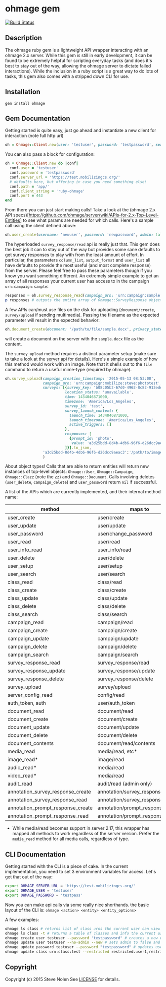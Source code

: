 ohmage gem
====

[![Build Status](https://travis-ci.org/ohmage/gem.svg)](https://travis-ci.org/ohmage/gem)

Description
-----------
The ohmage ruby gem is a lightweight API wrapper interacting with an ohmage 2.x server.  While this gem is still in early development, it can be found to be extremely helpful for scripting everyday tasks (and does it's best to stay out of the way, allowing the ohmage server to dictate failed interactions).  While the inclusion in a ruby script is a great way to do lots of tasks, this gem also comes with a stripped down CLI for use.


Installation
------------
`gem install ohmage`


Gem Documentation
-----------------
Getting started is quite easy, just go ahead and instantiate a new client for interaction (note full http url)

```ruby
oh = Ohmage::Client.new(user: 'testuser', password: 'testpassword', server_url: 'https://test.mobilizingcs.org/')
```

You can also pass a block for configuration:

```ruby
oh = Ohmage::Client.new do |conf|
  conf.user = 'testuser'
  conf.password = 'testpassword'
  conf.server_url = 'https://test.mobilizingcs.org/'
  # defaults here, but offering in case you need something else!
  conf.path = 'app/'
  conf.client_string = 'ruby-ohmage'
  conf.port = 443
end
```

From there you can just start making calls! Take a look at the (ohmage 2.x API specs)[https://github.com/ohmage/server/wiki/APIs-for-2.x-Top-Level-Entities] to see what params are needed for which calls.  Here's a sample call using the client defined above:

```ruby
oh.user_create(username: 'newuser', password: 'newpassword', admin: false, enabled: true, new_account: true)
```

The hyperloaded `survey_response/read` api is really just that. This gem does the best job it can to stay out of the way but provides some sane defaults to get survey responses to play with from the least amount of effort.  In particular, the parameters `column_list`, `output_format` and `user_list` all have defaults to provide the most useful (and most complete response) from the server. Please feel free to pass these parameters though if you know you want something different. An extremely simple example to get an array of all responses your current user has access to in the campaign `urn:campaign:sample`:

```ruby
responses = oh.survey_response_read(campaign_urn: 'urn:campaign:sample')
p responses # outputs the entire array of Ohmage::SurveyResponse objects
```

A few APIs can/must use files on the disk for uploading (`document/create`, `survey/upload` if sending multimedia). Passing the filename as the expected parameter will result in the expected behavior:

```ruby
oh.document_create(document: '/path/to/file/sample.docx', privacy_state: 'shared', document_class_role_list: 'urn:class:public;reader')
```
will create a document on the server with the `sample.docx` file as the content.

The `survey_upload` method requires a distinct parameter setup (make sure to take a look at the [server api](https://github.com/ohmage/server/wiki/Survey-Manipulation#surveyUpload) for details). Here's a simple example of how this method would work with an image. Note that it shells out to the `file` command to return a useful mime-type (required by ohmage).

```ruby
oh.survey_upload(campaign_creation_timestamp: '2015-05-13 08:53:00',
                 campaign_urn: 'urn:campaign:mobilize:steve:phototest',
                 surveys: [{survey_key: 'b08c05b2-67d0-4962-8c82-913edd534504',
                           location_status: 'unavailable',
                           time: 1434046871000,
                           timezone: 'America/Los_Angeles',
                           survey_id: 'test',
                           survey_launch_context: {
                             launch_time: 1434046871000,
                             launch_timezone: 'America/Los_Angeles',
                             active_triggers: []
                           },
                           responses: [
                             {prompt_id: 'photo',
                              value: 'a3d25bdd-8d4b-4db6-96f6-d26dcc9aeac3'}
                           ]}].to_json,
                 'a3d25bdd-8d4b-4db6-96f6-d26dcc9aeac3':'/path/to/image.png'
                 )
```

About object types! Calls that are able to return entities will return new instances of top-level objects: `Ohmage::User`, `Ohmage::Campaign`, `Ohmage::Clazz` (note the zz) and `Ohmage::Document`. Calls involving deletes (`user_delete`, `campaign_delete`) and `user_password` return `nil` if successful.

A list of the APIs which are currently implemented, and their internal method name:

| method                            | maps to                          |
|-----------------------------------|----------------------------------|
| user_create                       | user/create                      |
| user_update                       | user/update                      |
| user_password                     | user/change_password             |
| user_read                         | user/read                        |
| user_info_read                    | user_info/read                   |
| user_delete                       | user/delete                      |
| user_setup                        | user/setup                       |
| user_search                       | user/search                      |
| class_read                        | class/read                       |
| class_create                      | class/create                     |
| class_update                      | class/update                     |
| class_delete                      | class/delete                     |
| class_search                      | class/search                     |
| campaign_read                     | campaign/read                    |
| campaign_create                   | campaign/create                  |
| campaign_update                   | campaign/update                  |
| campaign_delete                   | campaign/delete                  |
| campaign_search                   | campaign/search                  |
| survey_response_read              | survey_response/read             |
| survey_response_update            | survey_response/update           |
| survey_response_delete            | survey_response/delete           |
| survey_upload                     | survey/upload                    |
| server_config_read                | config/read                      |
| auth_token, auth                  | user/auth_token                  |
| document_read                     | document/read                    |
| document_create                   | document/create                  |
| document_update                   | document/update                  |
| document_delete                   | document/delete                  |
| document_contents                 | document/read/contents           |
| media_read                        | media/read, etc*                 |
| image_read*                       | image/read                       |
| audio_read*                       | media/read                       |
| video_read*                       | media/read                       |
| audit_read                        | audit/read (admin only)          |
| annotation_survey_response_create | annotation/survey_response/create|
| annotation_survey_response_read   | annotation/survey_response/read  |
| annotation_prompt_response_create | annotation/prompt_response/create|
| annotation_prompt_response_read   | annotation/prompt_response/read  |

* While media/read becomes support in server 2.17, this wrapper has mapped all methods to work regardless of the server version. Prefer the
`media_read` method for all media calls, regardless of type.


CLI Documentation
-----------------
Getting started with the CLI is a piece of cake.  In the current implementation, you need to set 3 environment variables for access. Let's get that out of the way:

```bash
export OHMAGE_SERVER_URL = 'https://test.mobilizingcs.org/'
export OHMAGE_USER = 'testuser'
export OHMAGE_PASSWORD = 'testpass'
```

Now you can make api calls via some really nice shorthands. the basic layout of the CLI is:
`ohmage <action> <entity> <entity_options>`

A few examples:

```bash
ohmage ls class # returns list of class urns the current user can view
ohmage ls class -t # returns a table of classes and info the current user can view
ohmage create user testuser --password "testpassword" # creates a new user with defaults (enabled, new_account set, not admin)
ohmage update user testuser --no-admin --new # sets admin to false and new_account to true for testuser
ohmage update password testuser --password "testpassword" # updates user's password. this is a different API in ohmage from user/update
ohmage update class urn:class:test --restricted restricted.user1,restricted.user2 --privileged priv.user1 --remove remove.user1 # adds/removes users from a class. note the need to provide multiple users comma-separated and the param based on intended user role.
```

## Copyright
Copyright (c) 2015 Steve Nolen
See [LICENSE][] for details.

[license]: LICENSE.txt

